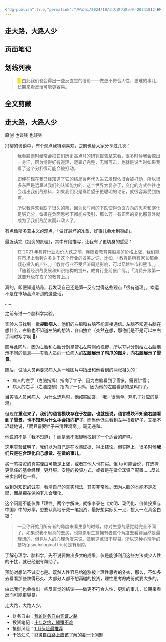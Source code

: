```yaml
---
{"dg-publish":true,"permalink":"/WuCai/2024/10/走大路大路人少-20241012-HM29DEB/","tags":["五彩小助手"]}
---
```



## 走大路，大路人少 

## 页面笔记


## 划线列表
> <font color="#FFE500">█  </font>由此我们也会得出一些反直觉的结论——做更不符合人性、更难的事儿，长期来看反而可能更容易。


## 全文剪藏
## 走大路，大路人少

原创  也谈钱  也谈钱 

冯柳的访谈中，有个观点我特别喜欢，之前也给大家分享过几次：

> 我看股票时经常会把它们历史高点时的研究报告拿来看，很多时候我会惊出一身汗，因为觉得好有道理，逻辑好完整，无懈可击，也就是说当时如果我看了这个分析很可能会被打动。
> 
> 即便在现在我已经知道了它的结局后再代入进去发现依旧会被打动，所以很多东西是远超过我们的认知能力的，这个世界太复杂了，变化的方式往往也会超出我们的预料，如果我们只是寄希望于更聪明的论证，就很容易受到伤害。
> 
> 所以我喜欢看跌了很久的票，因为长时间的下跌使得负面方向的思考和演化足够充分，如果在负面思考下都能被吸引，那么万一有正面的变化那意外就成为了我们的朋友而非敌人了。

有点像斯多葛主义的观点，「做好最坏的准备，好事儿会水到渠成」。

最近读完《投资的原理》，其中有段描写，让我有了更切身的感受：

> 在 2021 年教育行业股价大跌之前，伴随着教育类股票的价格上涨，我们能在市场上看到许多关于这个行业的溢美之词，比如，「教育是所有家长都会倾心投入的产业。」「教育行业不受经济周期影响，可以穿越牛市和熊市。」「随着经济的发展和知识结构的提升，教育行业前景广阔。」「消费升级第一就要升级在孩子的教育上。」

真的，即便知道结局，我发现自己还是第一反应觉得这些观点「很有道理」。幸运不是在市场高点听到的这些话。

……

之前有过一个脑科学实验。

实验人员找到一批**裂脑病人**，他们的左脑和右脑不能直接通信。左脑不知道右脑在想什么，右脑也不知道左脑的想法，各自独立（突然在想，那他们是不是可以左右手同时写字啊 🤔）

而与此同时，因为左脑和右脑分别掌管右左两侧的视野，所以可以分别给左右脑展示不同的信息——实验人员向一位病人的**左脑展示了鸡爪的图片，向右脑展示了雪景**。

随后，试验人员再要求病人从一堆图片中指出和他看到的两张相关的：

* 病人的左手（右脑指挥）指向了铲子，因为右脑看到了雪景，需要铲雪；
* 病人的右手（左脑控制）指向了一只鸡，因为他的左脑看到的是鸡爪子。

当实验人员问病人，为什么选鸡时，他如实回答，「哦，很简单，鸡爪子对应的是鸡」。

但现在**重点来了，我们的语言模块存在于左脑，也就是说，语言模块不知道右脑看到了雪景，也不知道为什么手会指向铲子**。而当他低头看到左手指着铲子，又毫不迟疑地说，「而且需要铲子来清理鸡窝」，毫无违和。

他说的不是「我不知道」！而是毫不迟疑地找到了一个适合的解释。

这用实验证明了，我们以为自己是在收集证据、得出结论。但实际上，很多时候**我们只是在合理化自己想做、在做的事儿**。

买一笔投资的真实理由可能是上涨，或者其他人也在买。但 ta 可能会说，在选择更信任的基金经理，更舒服、安睡的投资方式，或者是在做全球资产配置……反过来卖出时也一样。

做到对知识的诚实、看清自己的真实想法，其实非常难。因为人脑的本能不是质疑，而是把在做的事儿合理化。

这个问题不能仅靠「理性」两个字解决，就像李录在《文明、现代化、价值投资与中国》中的分享，想要认真地研究一笔投资，最好想实际买一点，投入一点真金白银：

> 一旦你开始用所有者的角度来看生意的时候，你对生意的感觉就完全不同了。如果说我不用真的去买，也能够用生意拥有者这个角度去看待当然是最理想的，但是从人的心理角度来说，做到这点很不容易。所以这种心理学的技巧(psychological trick)是有用的。

了解心理学、脑科学，先不说要做出多大的成果，仅是能够利用这些方法减少人性的干扰，就已经很有帮助了。

预防对想法不诚实也是。既然人性容易给追涨披上理性思考的外衣，那么，不如多去看看那些跌得已久、大部分人都不想再碰的投资，理性思考的成份就要大多的。

由此我们也会得出一些反直觉的结论——做更不符合人性、更难的事儿，长期来看反而可能更容易。

走大路，大路人少。

* 财务自由：[我的财务自由实证之路](http://mp.weixin.qq.com/s?%5F%5Fbiz=MzUzNjE3NzQ3Nw==&mid=2247492572&idx=1&sn=45a6ab206f664a221600a04ef93a88ab&chksm=faf89df6cd8f14e0aa291a5520c781f6119e35d1fd2c2937022fd42cba5508a347f9c90f2db3&scene=21#wechat%5Fredirect)
* 投资笔记：[十年之约，躺赚不难](http://mp.weixin.qq.com/s?%5F%5Fbiz=MzUzNjE3NzQ3Nw==&mid=2247492724&idx=1&sn=09f3418f32f1e53839dbe093e4125e2d&chksm=faf89a5ecd8f13487c9c50f16bdb53c2f2d90b95abfdf2d8a085894b0d40982d7b6e531bb82f&scene=21#wechat%5Fredirect)
* 抵御风险：[1 月保险最推荐](http://mp.weixin.qq.com/s?%5F%5Fbiz=MzUzNjE3NzQ3Nw==&mid=2247492711&idx=1&sn=d3e91502ce7cfc568fa672e9fe6125cc&chksm=faf89a4dcd8f135be8cb95bc5c8157296b65bfbef60479aed6f0df188ed83f13fa8d27399ccc&scene=21#wechat%5Fredirect)
* 干货汇总：[财务自由路上应该了解的每一个问题](http://mp.weixin.qq.com/s?%5F%5Fbiz=MzUzNjE3NzQ3Nw==&mid=2247491818&idx=1&sn=c4d5171acfab76ba65b56c47d6d384da&chksm=faf89ec0cd8f17d6aad08ad69e208c2b896678e1a51266702ca1eceeec768ad75d1bb6184d74&scene=21#wechat%5Fredirect)
